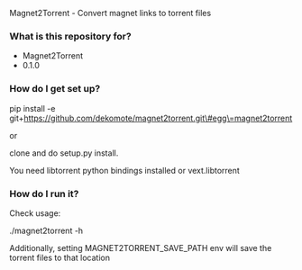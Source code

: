 Magnet2Torrent - Convert magnet links to torrent files

### What is this repository for? ###

* Magnet2Torrent
* 0.1.0

### How do I get set up? ###

pip install -e git+https://github.com/dekomote/magnet2torrent.git\#egg\=magnet2torrent

or 

clone and do setup.py install.

You need libtorrent python bindings installed or vext.libtorrent

### How do I run it? ###

Check usage:

./magnet2torrent -h

Additionally, setting MAGNET2TORRENT_SAVE_PATH env will save the torrent files to that location
